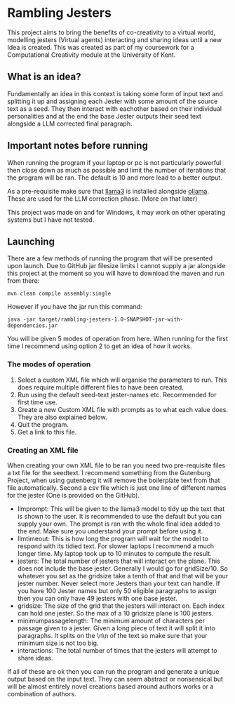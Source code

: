 # Rambling Jesters

This project aims to bring the benefits of co-creativity to a virtual world, modelling jesters (Virtual agents) interacting and sharing ideas until a new Idea is created. This was created as part of my coursework for a Computational Creativity module at the University of Kent.

## What is an idea?

Fundamentally an idea in this context is taking some form of input text and splitting it up and assigning each Jester with some amount of the source text as a seed. They then interact with eachother based on their individual personalities and at the end the base Jester outputs their seed text alongside a LLM corrected final paragraph.

## Important notes before running
When running the program if your laptop or pc is not particularly powerful then close down as much as possible and limit the number of iterations that the program will be ran. The default is 10 and more lead to a better output.

As a pre-requisite make sure that [llama3](https://ollama.com/library/llama3) is installed alongside [ollama](https://ollama.com/). These are used for the LLM correction phase. (More on that later)

This project was made on and for Windows, it may work on other operating systems but I have not tested.

## Launching
There are a few methods of running the program that will be presented upon launch. Due to GitHub jar filesize limits I cannot supply a jar alongside this project at the moment so you will have to download the maven and run from there:
```
mvn clean compile assembly:single
```
However if you have the jar run this command:
```
java -jar target/rambling-jesters-1.0-SNAPSHOT-jar-with-dependencies.jar
```

You will be given 5 modes of operation from here. When running for the first time I recommend using option 2 to get an idea of how it works.

### The modes of operation
1. Select a custom XML file which will organise the parameters to run. This does require multiple different files to have been created.
2. Run using the default seed-text jester-names etc. Recommended for first time use.
3. Create a new Custom XML file with prompts as to what each value does. They are also explained below.
4. Quit the program.
5. Get a link to this file.

### Creating an XML file
When creating your own XML file to be ran you need two pre-requisite files a txt file for the seedtext. I recommend something from the Gutenburg Project, when using gutenberg it will remove the boilerplate text from that file automatically. Second a csv file which is just one line of different names for the jester (One is provided on the GitHub).

- llmprompt: This will be given to the llama3 model to tidy up the text that is shown to the user. It is recommended to use the default but you can supply your own. The prompt is ran with the whole final idea added to the end. Make sure you understand your prompt before using it.
- llmtimeout: This is how long the program will wait for the model to respond with its tidied text. For slower laptops I recommend a much longer time. My laptop took up to 10 minutes to compute the result.
- jesters: The total number of jesters that will interact on the plane. This does not include the base jester. Generally I would go for gridSize/10. So whatever you set as the gridsize take a tenth of that and that will be your jester number. Never select more Jesters than your text can handle. If you have 100 Jester names but only 50 eligible paragraphs to assign then you can only have 49 jesters with one base jester.
- gridsize: The size of the grid that the jesters will interact on. Each index can hold one jester. So the max of a 10 gridsize plane is 100 jesters.
- minimumpassagelength: The minimum amount of characters per passage given to a jester. Given a long piece of text it will split it into paragraphs. It splits on the \n\n of the text so make sure that your minimum size is not too big.
- interactions: The total number of times that the jesters will attempt to share ideas.

If all of these are ok then you can run the program and generate a unique output based on the input text. They can seem abstract or nonsensical but will be almost entirely novel creations based around authors works or a combination of authors.